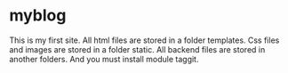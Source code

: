 # myblog
This is my first site.
All html files are stored in a folder templates.
Css files and images are stored in a folder static.
All backend files are stored in another folders.
And you must install module taggit.
